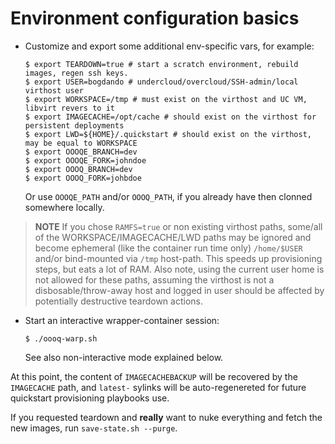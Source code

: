 # Environment configuration basics

* Customize and export some additional env-specific vars, for example:

  ```
  $ export TEARDOWN=true # start a scratch environment, rebuild images, regen ssh keys.
  $ export USER=bogdando # undercloud/overcloud/SSH-admin/local virthost user
  $ export WORKSPACE=/tmp # must exist on the virthost and UC VM, libvirt revers to it
  $ export IMAGECACHE=/opt/cache # should exist on the virthost for persistent deployments
  $ export LWD=${HOME}/.quickstart # should exist on the virthost, may be equal to WORKSPACE
  $ export OOOQE_BRANCH=dev
  $ export OOOQE_FORK=johndoe
  $ export OOOQ_BRANCH=dev
  $ export OOOQ_FORK=johbdoe
  ```
  Or use ``OOOQE_PATH`` and/or ``OOOQ_PATH``, if you already have then clonned
  somewhere locally.

> **NOTE** If you chose ``RAMFS=true`` or non existing virthost paths, some/all
> of the WORKSPACE/IMAGECACHE/LWD paths may be ignored and become ephemeral
> (like the container run time only) ``/home/$USER`` and/or bind-mounted via
> ``/tmp`` host-path.  This speeds up provisioning steps, but eats a lot of RAM.
> Also note, using the current user home is not allowed for these paths,
> assuming the virthost is not a disbosable/throw-away host and logged in user
> should be affected by potentially destructive teardown actions.

* Start an interactive wrapper-container session:
  ```
  $ ./oooq-warp.sh
  ```
  See also non-interactive mode explained below.

At this point, the content of ``IMAGECACHEBACKUP`` will be recovered by
the ``IMAGECACHE`` path, and `latest-` sylinks will be auto-regenereted for
future quickstart provisioning playbooks use.

If you requested teardown and **really** want to nuke everything and fetch the
new images, run ``save-state.sh --purge``.
